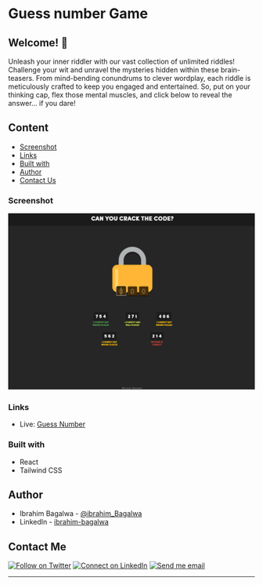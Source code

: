 # Guess number Game

## Welcome! 👋

Unleash your inner riddler with our vast collection of unlimited riddles! Challenge your wit and unravel the mysteries hidden within these brain-teasers. From mind-bending conundrums to clever wordplay, each riddle is meticulously crafted to keep you engaged and entertained. So, put on your thinking cap, flex those mental muscles, and click below to reveal the answer... if you dare!

## Content

- [Screenshot](#screenshot)
- [Links](#links)
- [Built with](#built-with)
- [Author](#author)
- [Contact Us](#contact-Us)

### Screenshot

![Guess-Game](./public//assets/guessNumber.PNG)

### Links

- Live: [Guess Number]()

### Built with

- React
- Tailwind CSS

## Author

- Ibrahim Bagalwa - [@ibrahim_Bagalwa](https://twitter.com/ibrahim_Bagalwa)
- LinkedIn - [ibrahim-bagalwa](https://www.linkedin.com/in/IbrahimBagalwa)

## Contact Me

<p align="left">

[![Follow on Twitter](https://img.shields.io/badge/--twitter?label=Twitter&logo=Twitter&style=social)](https://twitter.com/ibrahim_Bagalwa) [![Connect on LinkedIn](https://img.shields.io/badge/--linkedin?label=LinkedIn&logo=LinkedIn&style=social)](https://www.linkedin.com/in/IbrahimBagalwa) [![Send me email](https://img.shields.io/badge/--gmail?label=Gmail&logo=Gmail&style=social)](mailto:bagmurhulaibrahim@gmail.com)

---

</p>
